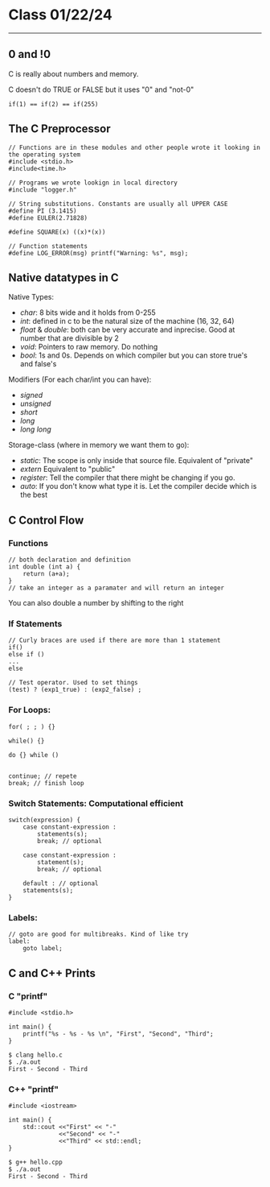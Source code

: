 # Class 01/22/24
---

## 0 and !0

C is really about numbers and memory. 

C doesn't do TRUE or FALSE but it uses "0" and "not-0"

```
if(1) == if(2) == if(255)
```

## The C Preprocessor

```
// Functions are in these modules and other people wrote it looking in the operating system
#include <stdio.h>
#include<time.h>

// Programs we wrote lookign in local directory
#include "logger.h"

// String substitutions. Constants are usually all UPPER CASE
#define PI (3.1415)
#define EULER(2.71828)

#define SQUARE(x) ((x)*(x))

// Function statements
#define LOG_ERROR(msg) printf("Warning: %s", msg);
```

## Native datatypes in C
Native Types:
* <i>char</i>: 8 bits wide and it holds from 0-255
* <i>int</i>: defined in c to be the natural size of the machine (16, 32, 64)
* <i>float</i> & <i>double</i>: both can be very accurate and inprecise. Good at number that are divisible by 2
* <i>void</i>: Pointers to raw memory. Do nothing
* <i>bool</i>: 1s and 0s. Depends on which compiler but you can store true's and false's

Modifiers (For each char/int you can have):
* <i>signed</i>
* <i>unsigned</i>
* <i>short</i>
* <i>long</i>
* <i>long long</i>

Storage-class (where in memory we want them to go):
* <i>static</i>: The scope is only inside that source file. Equivalent of "private"
* <i>extern</i> Equivalent to "public"
* <i>register</i>: Tell the compiler that there might be changing if you go. 
* <i>auto</i>: If you don't know what type it is. Let the compiler decide which is the best

## C Control Flow

### Functions
```
// both declaration and definition
int double (int a) {
    return (a+a);
}
// take an integer as a paramater and will return an integer
```
You can also double a number by shifting to the right

### If Statements
```
// Curly braces are used if there are more than 1 statement
if()
else if ()
...
else

// Test operator. Used to set things
(test) ? (exp1_true) : (exp2_false) ;
```

### For Loops:
```
for( ; ; ) {}

while() {}

do {} while ()


continue; // repete
break; // finish loop
```

### Switch Statements: Computational efficient
```
switch(expression) {
    case constant-expression :
        statements(s);
        break; // optional

    case constant-expression :
        statement(s);
        break; // optional

    default : // optional
    statements(s);
}
```

### Labels: 
```
// goto are good for multibreaks. Kind of like try
label:
    goto label;
```

## C and C++ Prints

### C "printf"
```
#include <stdio.h>

int main() {
    printf("%s - %s - %s \n", "First", "Second", "Third";
}
```

```
$ clang hello.c
$ ./a.out
First - Second - Third
```

### C++ "printf"
```
#include <iostream>

int main() {
    std::cout <<"First" << "-"
              <<"Second" << "-"
              <<"Third" << std::endl;
}
```

```
$ g++ hello.cpp
$ ./a.out
First - Second - Third

```
